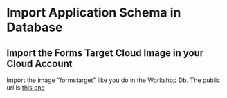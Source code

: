 # Import Application Schema in Database

## Import the Forms Target Cloud Image in your Cloud Account

Import the image "formstarget" like you do in the Workshop Db. The public url is [this one](https://objectstorage.us-ashburn-1.oraclecloud.com/p/xhOkLfLCuzzN9zKDqdJ61Mn9MBavdagEzlIV3znA8dE/n/gse00014557/b/LASC_FORMS/o/LASC_Cloudform)

